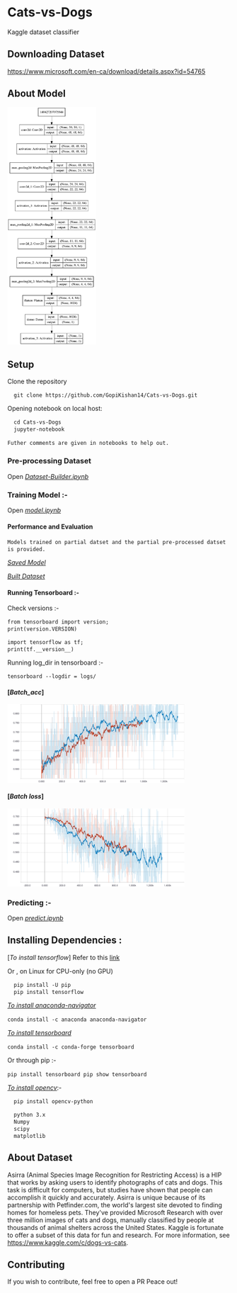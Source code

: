 # Cats-vs-Dogs
Kaggle dataset classifier

## Downloading Dataset
https://www.microsoft.com/en-ca/download/details.aspx?id=54765
## About Model
<img src="model.png?raw=true" width="200">

## Setup
Clone the repository
```
  git clone https://github.com/GopiKishan14/Cats-vs-Dogs.git
```
Opening notebook on local host:
```
  cd Cats-vs-Dogs
  jupyter-notebook
```
`Futher comments are given in notebooks to help out.`

### Pre-processing Dataset
Open [*Dataset-Builder.ipynb*](https://github.com/GopiKishan14/Cats-vs-Dogs/blob/master/Dataset-Builder.ipynb)

### Training Model :-

Open [*model.ipynb*](https://github.com/GopiKishan14/Cats-vs-Dogs/blob/master/Model.ipynb)

#### Performance and Evaluation 
```
Models trained on partial datset and the partial pre-processed datset
is provided.
```

[*Saved Model*](https://github.com/GopiKishan14/Cats-vs-Dogs/tree/master/Saved_models)


[*Built Dataset*](https://github.com/GopiKishan14/Cats-vs-Dogs/tree/master/Built_Dataset)

#### Running Tensorboard :-
Check versions :- 
```
from tensorboard import version; 
print(version.VERSION)
```
```
import tensorflow as tf; 
print(tf.__version__)
```
Running log_dir in tensorboard :-
```
tensorboard --logdir = logs/
```
#### [*Batch_acc*]

<img src="https://github.com/GopiKishan14/Cats-vs-Dogs/blob/master/batch_acc%20.svg" width="400">




#### [*Batch loss*]

<img src="https://github.com/GopiKishan14/Cats-vs-Dogs/blob/master/batch_loss%20.svg" width="400">

### Predicting :-

Open [*predict.ipynb*](https://github.com/GopiKishan14/Cats-vs-Dogs/blob/master/predict.ipynb)

## Installing Dependencies :

[*To install tensorflow*]
Refer to this [link](https://www.tensorflow.org/install/pip)

Or , on Linux for CPU-only (no GPU)
```
  pip install -U pip
  pip install tensorflow
```
[*To install anaconda-navigator*](https://anaconda.org/anaconda/anaconda-navigator)

``
conda install -c anaconda anaconda-navigator
``

[*To install tensorboard*](https://anaconda.org/conda-forge/tensorboard)

``
conda install -c conda-forge tensorboard 
``

Or through pip :-

``
pip install tensorboard
pip show tensorboard
``


[*To install opencv*](https://pypi.org/project/opencv-python/):-

```
  pip install opencv-python
```

```
  python 3.x
  Numpy
  scipy
  matplotlib
```
## About Dataset
Asirra (Animal Species Image Recognition for Restricting Access) is a HIP that works by asking users to identify photographs of cats and dogs. This task is difficult for computers, but studies have shown that people can accomplish it quickly and accurately. Asirra is unique because of its partnership with Petfinder.com, the world's largest site devoted to finding homes for homeless pets. They've provided Microsoft Research with over three million images of cats and dogs, manually classified by people at thousands of animal shelters across the United States. Kaggle is fortunate to offer a subset of this data for fun and research. For more information, see https://www.kaggle.com/c/dogs-vs-cats.

## Contributing
If you wish to contribute, feel free to open a PR
Peace out!
